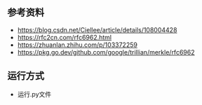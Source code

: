 ## 参考资料  
  - https://blog.csdn.net/Ciellee/article/details/108004428
  - https://rfc2cn.com/rfc6962.html
  - https://zhuanlan.zhihu.com/p/103372259
  - https://pkg.go.dev/github.com/google/trillian/merkle/rfc6962
## 运行方式  
  - 运行.py文件
